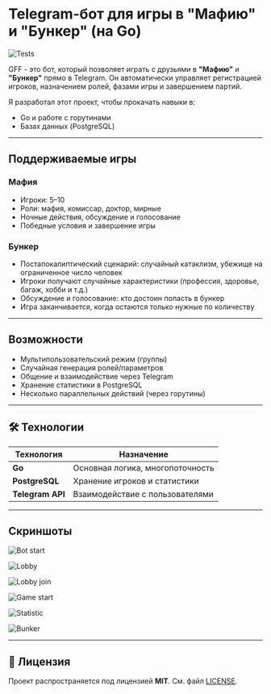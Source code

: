 # Telegram-бот для игры в "Мафию" и "Бункер" (на Go)

![Tests](https://github.com/er-davo/GFFBot/actions/workflows/test.yaml/badge.svg)

GFF - это бот, который позволяет играть с друзьями в **"Мафию"** и **"Бункер"** прямо в Telegram. Он автоматически управляет регистрацией игроков, назначением ролей, фазами игры и завершением партий.

Я разработал этот проект, чтобы прокачать навыки в:

- Go и работе с горутинами
- Базах данных (PostgreSQL)

---

## Поддерживаемые игры

### Мафия

- Игроки: 5–10
- Роли: мафия, комиссар, доктор, мирные
- Ночные действия, обсуждение и голосование
- Победные условия и завершение игры

### Бункер

- Постапокалиптический сценарий: случайный катаклизм, убежище на ограниченное число человек
- Игроки получают случайные характеристики (профессия, здоровье, багаж, хобби и т.д.)
- Обсуждение и голосование: кто достоин попасть в бункер
- Игра заканчивается, когда остаются только нужные по количеству

---

## Возможности

- Мультипользовательский режим (группы)
- Случайная генерация ролей/параметров
- Общение и взаимодействие через Telegram
- Хранение статистики в PostgreSQL
- Несколько параллельных действий (через горутины)

---

## 🛠 Технологии

| Технология         | Назначение                        |
|--------------------|-----------------------------------|
| **Go**             | Основная логика, многопоточность  |
| **PostgreSQL**         | Хранение игроков и статистики         |
| **Telegram API**   | Взаимодействие с пользователями   |

---

## Скриншоты

![Bot start](./docs/bot_start.jpg)

![Lobby](./docs/lobby.jpg)

![Lobby join](./docs/lobby_join.jpg)

![Game start](./docs/game_start.jpg)

![Statistic](./docs/statistic.jpg)

![Bunker](./docs/bunker.jpg)

---

## 📜 Лицензия

Проект распространяется под лицензией **MIT**. См. файл [LICENSE](./LICENSE).
